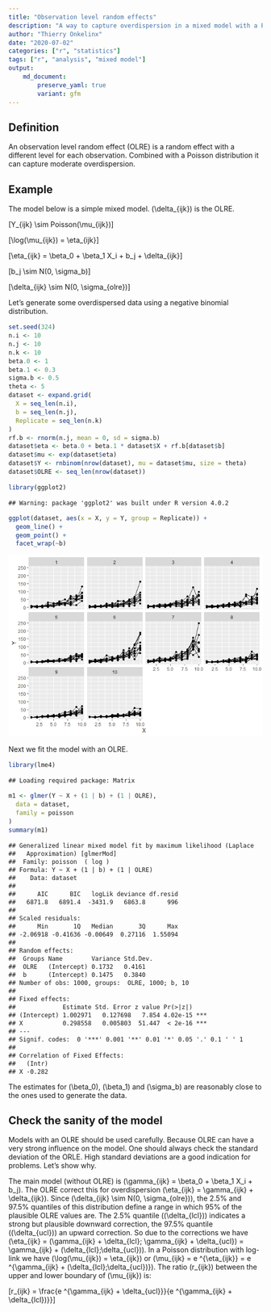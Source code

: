 ```yaml
---
title: "Observation level random effects"
description: "A way to capture overdispersion in a mixed model with a Poisson distribution"
author: "Thierry Onkelinx"
date: "2020-07-02"
categories: ["r", "statistics"]
tags: ["r", "analysis", "mixed model"]
output: 
    md_document:
        preserve_yaml: true
        variant: gfm
---
```


## Definition

An observation level random effect (OLRE) is a random effect with a
different level for each observation. Combined with a Poisson
distribution it can capture moderate overdispersion.

## Example

The model below is a simple mixed model. \(\delta_{ijk}\) is the OLRE.

\[Y_{ijk} \sim Poisson(\mu_{ijk})\]

\[\log(\mu_{ijk}) = \eta_{ijk}\]

\[\eta_{ijk} = \beta_0 + \beta_1 X_i + b_j + \delta_{ijk}\]

\[b_j \sim N(0, \sigma_b)\]

\[\delta_{ijk} \sim N(0, \sigma_{olre})\]

Let’s generate some overdispersed data using a negative binomial
distribution.

``` r
set.seed(324)
n.i <- 10
n.j <- 10
n.k <- 10
beta.0 <- 1
beta.1 <- 0.3
sigma.b <- 0.5
theta <- 5
dataset <- expand.grid(
  X = seq_len(n.i),
  b = seq_len(n.j),
  Replicate = seq_len(n.k)
)
rf.b <- rnorm(n.j, mean = 0, sd = sigma.b)
dataset$eta <- beta.0 + beta.1 * dataset$X + rf.b[dataset$b]
dataset$mu <- exp(dataset$eta)
dataset$Y <- rnbinom(nrow(dataset), mu = dataset$mu, size = theta)
dataset$OLRE <- seq_len(nrow(dataset))
```

``` r
library(ggplot2)
```

    ## Warning: package 'ggplot2' was built under R version 4.0.2

``` r
ggplot(dataset, aes(x = X, y = Y, group = Replicate)) +
  geom_line() +
  geom_point() +
  facet_wrap(~b)
```

![](index_files/figure-gfm/unnamed-chunk-2-1.png)<!-- -->

Next we fit the model with an OLRE.

``` r
library(lme4)
```

    ## Loading required package: Matrix

``` r
m1 <- glmer(Y ~ X + (1 | b) + (1 | OLRE),
  data = dataset,
  family = poisson
)
summary(m1)
```

    ## Generalized linear mixed model fit by maximum likelihood (Laplace
    ##   Approximation) [glmerMod]
    ##  Family: poisson  ( log )
    ## Formula: Y ~ X + (1 | b) + (1 | OLRE)
    ##    Data: dataset
    ## 
    ##      AIC      BIC   logLik deviance df.resid 
    ##   6871.8   6891.4  -3431.9   6863.8      996 
    ## 
    ## Scaled residuals: 
    ##      Min       1Q   Median       3Q      Max 
    ## -2.06918 -0.41636 -0.00649  0.27116  1.55094 
    ## 
    ## Random effects:
    ##  Groups Name        Variance Std.Dev.
    ##  OLRE   (Intercept) 0.1732   0.4161  
    ##  b      (Intercept) 0.1475   0.3840  
    ## Number of obs: 1000, groups:  OLRE, 1000; b, 10
    ## 
    ## Fixed effects:
    ##             Estimate Std. Error z value Pr(>|z|)    
    ## (Intercept) 1.002971   0.127698   7.854 4.02e-15 ***
    ## X           0.298558   0.005803  51.447  < 2e-16 ***
    ## ---
    ## Signif. codes:  0 '***' 0.001 '**' 0.01 '*' 0.05 '.' 0.1 ' ' 1
    ## 
    ## Correlation of Fixed Effects:
    ##   (Intr)
    ## X -0.282

The estimates for \(\beta_0\), \(\beta_1\) and \(\sigma_b\) are
reasonably close to the ones used to generate the data.

## Check the sanity of the model

Models with an OLRE should be used carefully. Because OLRE can have a
very strong influence on the model. One should always check the standard
deviation of the ORLE. High standard deviations are a good indication
for problems. Let’s show why.

The main model (without OLRE) is
\(\gamma_{ijk} = \beta_0 + \beta_1 X_i + b_j\). The OLRE correct this
for overdispersion \(\eta_{ijk} = \gamma_{ijk} + \delta_{ijk}\). Since
\(\delta_{ijk} \sim N(0, \sigma_{olre})\), the 2.5% and 97.5% quantiles
of this distribution define a range in which 95% of the plausible OLRE
values are. The 2.5% quantile (\(\delta_{lcl}\)) indicates a strong but
plausible downward correction, the 97.5% quantile (\(\delta_{ucl}\)) an
upward correction. So due to the corrections we have
\(\eta_{ijk} = (\gamma_{ijk} + \delta_{lcl}; \gamma_{ijk} + \delta_{ucl}) = \gamma_{ijk} + (\delta_{lcl};\delta_{ucl})\).
In a Poisson distribution with log-link we have
\(\log(\mu_{ijk}) = \eta_{ijk}\) or
\(\mu_{ijk} = e ^{\eta_{ijk}} = e ^{\gamma_{ijk} + (\delta_{lcl};\delta_{ucl})}\).
The ratio \(r_{ijk}\) between the upper and lower boundary of
\(\mu_{ijk}\) is:

\[r_{ijk} = \frac{e ^{\gamma_{ijk} + \delta_{ucl}}}{e ^{\gamma_{ijk} + \delta_{lcl})}}\]
